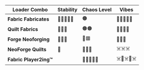 | Loader Combo           | Stability  | Chaos Level | Vibes      |
| ---------------------- | ---------- | ----------- | ---------- |
| **Fabric Fabricates**  | 🔵🔵🔵🔵🔵 | 🟠          | 🌈🌈🌈🌈🌈 |
| **Quilt Fabrics**      | 🔵🔵🔵     | 🟠🟠        | 🌈🌈🌈🌈   |
| **Forge Neoforging**   | 🔵🔵🔵     | 🔴🟥        | 🧱🧱🧱     |
| **NeoForge Quilts**    | 🔵         | 🔴🔴🔴      | ☠️☠️☠️     |
| **Fabric Player2ing™** |            | 🔴🔴🔴🔴🔴  | ☠️🧱☠️🧱☠️ |
